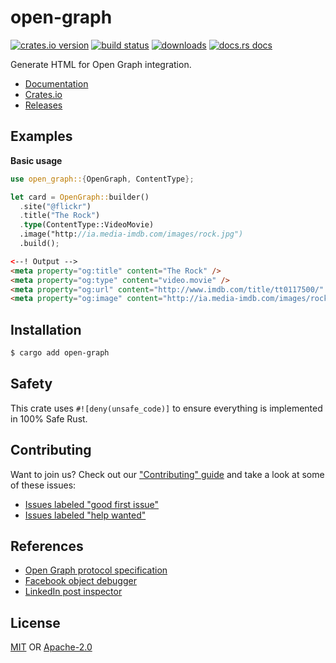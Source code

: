 # open-graph
[![crates.io version][1]][2] [![build status][3]][4]
[![downloads][5]][6] [![docs.rs docs][7]][8]

Generate HTML for Open Graph integration.

- [Documentation][8]
- [Crates.io][2]
- [Releases][releases]

## Examples
__Basic usage__
```rust
use open_graph::{OpenGraph, ContentType};

let card = OpenGraph::builder()
  .site("@flickr")
  .title("The Rock")
  .type(ContentType::VideoMovie)
  .image("http://ia.media-imdb.com/images/rock.jpg")
  .build();
```
```html
<--! Output -->
<meta property="og:title" content="The Rock" />
<meta property="og:type" content="video.movie" />
<meta property="og:url" content="http://www.imdb.com/title/tt0117500/" />
<meta property="og:image" content="http://ia.media-imdb.com/images/rock.jpg" />
```

## Installation
```sh
$ cargo add open-graph
```

## Safety
This crate uses ``#![deny(unsafe_code)]`` to ensure everything is implemented in
100% Safe Rust.

## Contributing
Want to join us? Check out our ["Contributing" guide][contributing] and take a
look at some of these issues:

- [Issues labeled "good first issue"][good-first-issue]
- [Issues labeled "help wanted"][help-wanted]

## References
- [Open Graph protocol specification](http://ogp.me/)
- [Facebook object debugger](https://developers.facebook.com/tools/debug/)
- [LinkedIn post inspector](https://www.linkedin.com/post-inspector/inspect/)

## License
[MIT](./LICENSE-MIT) OR [Apache-2.0](./LICENSE-APACHE)

[1]: https://img.shields.io/crates/v/open-graph.svg?style=flat-square
[2]: https://crates.io/crates/open-graph
[3]: https://img.shields.io/travis/rust-net-web/open-graph/master.svg?style=flat-square
[4]: https://travis-ci.org/rust-net-web/open-graph
[5]: https://img.shields.io/crates/d/open-graph.svg?style=flat-square
[6]: https://crates.io/crates/open-graph
[7]: https://img.shields.io/badge/docs-latest-blue.svg?style=flat-square
[8]: https://docs.rs/open-graph

[releases]: https://github.com/rust-net-web/open-graph/releases
[contributing]: https://github.com/rust-net-web/open-graph/blob/master.github/CONTRIBUTING.md
[good-first-issue]: https://github.com/rust-net-web/open-graph/labels/good%20first%20issue
[help-wanted]: https://github.com/rust-net-web/open-graph/labels/help%20wanted
